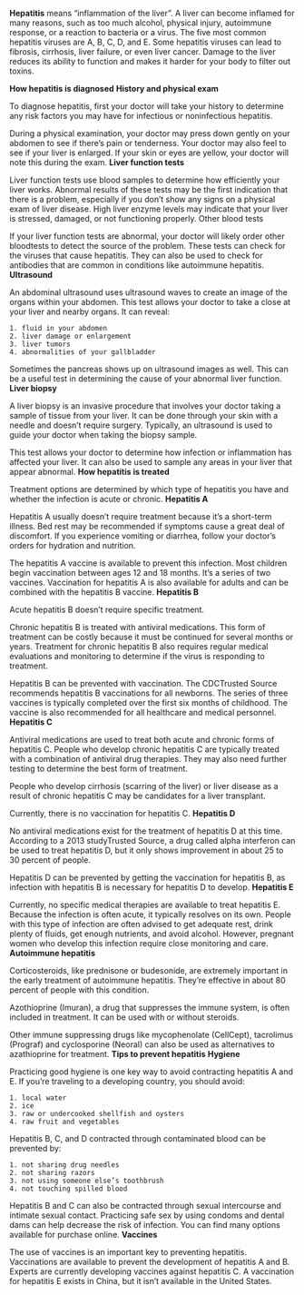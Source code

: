 **Hepatitis** means “inflammation of the liver”. A liver can become inflamed for many reasons, such as too much alcohol, physical injury, autoimmune response, or a reaction to bacteria or a virus. The five most common hepatitis viruses are A, B, C, D, and E. Some hepatitis viruses can lead to fibrosis, cirrhosis, liver failure, or even liver cancer. Damage to the liver reduces its ability to function and makes it harder for your body to filter out toxins. 

**How hepatitis is diagnosed**
**History and physical exam**

To diagnose hepatitis, first your doctor will take your history to determine any risk factors you may have for infectious or noninfectious hepatitis.

During a physical examination, your doctor may press down gently on your abdomen to see if there’s pain or tenderness. Your doctor may also feel to see if your liver is enlarged. If your skin or eyes are yellow, your doctor will note this during the exam.
**Liver function tests**

Liver function tests use blood samples to determine how efficiently your liver works. Abnormal results of these tests may be the first indication that there is a problem, especially if you don’t show any signs on a physical exam of liver disease. High liver enzyme levels may indicate that your liver is stressed, damaged, or not functioning properly.
Other blood tests

If your liver function tests are abnormal, your doctor will likely order other bloodtests to detect the source of the problem. These tests can check for the viruses that cause hepatitis. They can also be used to check for antibodies that are common in conditions like autoimmune hepatitis.
**Ultrasound**

An abdominal ultrasound uses ultrasound waves to create an image of the organs within your abdomen. This test allows your doctor to take a close at your liver and nearby organs. It can reveal:

    1. fluid in your abdomen
    2. liver damage or enlargement
    3. liver tumors
    4. abnormalities of your gallbladder

Sometimes the pancreas shows up on ultrasound images as well. This can be a useful test in determining the cause of your abnormal liver function.
**Liver biopsy**

A liver biopsy is an invasive procedure that involves your doctor taking a sample of tissue from your liver. It can be done through your skin with a needle and doesn’t require surgery. Typically, an ultrasound is used to guide your doctor when taking the biopsy sample.

This test allows your doctor to determine how infection or inflammation has affected your liver. It can also be used to sample any areas in your liver that appear abnormal.
**How hepatitis is treated**

Treatment options are determined by which type of hepatitis you have and whether the infection is acute or chronic.
**Hepatitis A**

Hepatitis A usually doesn’t require treatment because it’s a short-term illness. Bed rest may be recommended if symptoms cause a great deal of discomfort. If you experience vomiting or diarrhea, follow your doctor’s orders for hydration and nutrition.

The hepatitis A vaccine is available to prevent this infection. Most children begin vaccination between ages 12 and 18 months. It’s a series of two vaccines. Vaccination for hepatitis A is also available for adults and can be combined with the hepatitis B vaccine.
**Hepatitis B**

Acute hepatitis B doesn’t require specific treatment.

Chronic hepatitis B is treated with antiviral medications. This form of treatment can be costly because it must be continued for several months or years. Treatment for chronic hepatitis B also requires regular medical evaluations and monitoring to determine if the virus is responding to treatment.

Hepatitis B can be prevented with vaccination. The CDCTrusted Source recommends hepatitis B vaccinations for all newborns. The series of three vaccines is typically completed over the first six months of childhood. The vaccine is also recommended for all healthcare and medical personnel.
**Hepatitis C**

Antiviral medications are used to treat both acute and chronic forms of hepatitis C. People who develop chronic hepatitis C are typically treated with a combination of antiviral drug therapies. They may also need further testing to determine the best form of treatment.

People who develop cirrhosis (scarring of the liver) or liver disease as a result of chronic hepatitis C may be candidates for a liver transplant.

Currently, there is no vaccination for hepatitis C.
**Hepatitis D**

No antiviral medications exist for the treatment of hepatitis D at this time. According to a 2013 studyTrusted Source, a drug called alpha interferon can be used to treat hepatitis D, but it only shows improvement in about 25 to 30 percent of people.

Hepatitis D can be prevented by getting the vaccination for hepatitis B, as infection with hepatitis B is necessary for hepatitis D to develop.
**Hepatitis E**

Currently, no specific medical therapies are available to treat hepatitis E. Because the infection is often acute, it typically resolves on its own. People with this type of infection are often advised to get adequate rest, drink plenty of fluids, get enough nutrients, and avoid alcohol. However, pregnant women who develop this infection require close monitoring and care.
**Autoimmune hepatitis**

Corticosteroids, like prednisone or budesonide, are extremely important in the early treatment of autoimmune hepatitis. They’re effective in about 80 percent of people with this condition.

Azothioprine (Imuran), a drug that suppresses the immune system, is often included in treatment. It can be used with or without steroids.

Other immune suppressing drugs like mycophenolate (CellCept), tacrolimus (Prograf) and cyclosporine (Neoral) can also be used as alternatives to azathioprine for treatment.
**Tips to prevent hepatitis**
**Hygiene**

Practicing good hygiene is one key way to avoid contracting hepatitis A and E. If you’re traveling to a developing country, you should avoid:

    1. local water
    2. ice
    3. raw or undercooked shellfish and oysters
    4. raw fruit and vegetables

Hepatitis B, C, and D contracted through contaminated blood can be prevented by:

    1. not sharing drug needles
    2. not sharing razors
    3. not using someone else’s toothbrush
    4. not touching spilled blood

Hepatitis B and C can also be contracted through sexual intercourse and intimate sexual contact. Practicing safe sex by using condoms and dental dams can help decrease the risk of infection. You can find many options available for purchase online.
**Vaccines**

The use of vaccines is an important key to preventing hepatitis. Vaccinations are available to prevent the development of hepatitis A and B. Experts are currently developing vaccines against hepatitis C. A vaccination for hepatitis E exists in China, but it isn’t available in the United States.